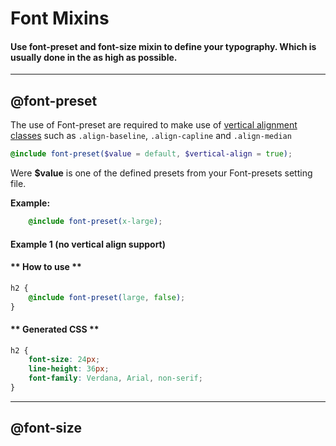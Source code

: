 # Font Mixins
#### Use font-preset and font-size mixin to define your typography. Which is usually done in the as high as possible. 

---
## @font-preset
The use of Font-preset are required to make use of [vertical alignment classes](typography/vertical-alignments.md) such as `.align-baseline`, `.align-capline` and `.align-median`

```scss
@include font-preset($value = default, $vertical-align = true);
```

Were **$value** is one of the defined presets from your Font-presets setting file.

**Example:**
```scss
	@include font-preset(x-large);
```


#### Example 1 (no vertical align support)
<!-- tabs:start -->

#### ** How to use **
```scss
h2 {
	@include font-preset(large, false);
}
``` 
#### ** Generated CSS **
```css
h2 {
	font-size: 24px;
	line-height: 36px;
	font-family: Verdana, Arial, non-serif;
}

```

<!-- tabs:end -->



---
## @font-size

